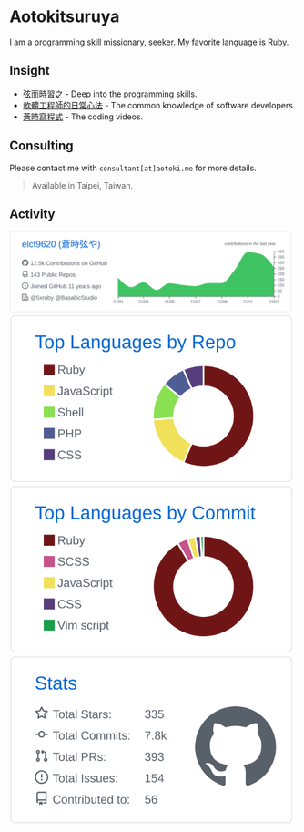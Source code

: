 # Aotokitsuruya

I am a programming skill missionary, seeker. 
My favorite language is Ruby.

## Insight

* [弦而時習之](https://blog.aotoki.me) - Deep into the programming skills.
* [軟體工程師的日常心法](https://vocus.cc/as-a-developer/home) - The common knowledge of software developers.
* [蒼時寫程式](https://www.youtube.com/channel/UCcABbJfCL0DfNh3wDk_-7lg) - The coding videos.

## Consulting

Please contact me with `consultant[at]aotoki.me` for more details.

> Available in Taipei, Taiwan.

## Activity

[![](./profile-summary-card-output/github/0-profile-details.svg)](https://github.com/vn7n24fzkq/github-profile-summary-cards)
[![](./profile-summary-card-output/github/1-repos-per-language.svg)](https://github.com/vn7n24fzkq/github-profile-summary-cards)
[![](./profile-summary-card-output/github/2-most-commit-language.svg)](https://github.com/vn7n24fzkq/github-profile-summary-cards)
[![](./profile-summary-card-output/github/3-stats.svg)](https://github.com/vn7n24fzkq/github-profile-summary-cards)
